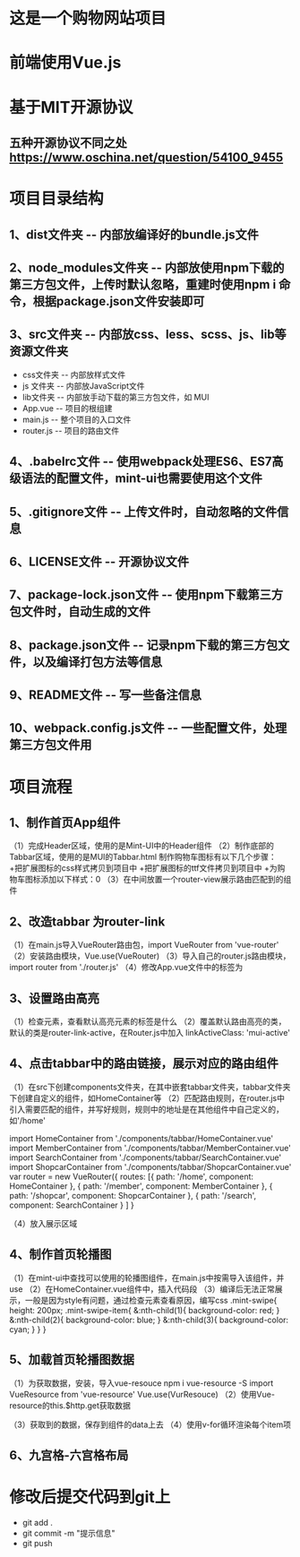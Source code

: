 # 这是一个购物网站项目

# 前端使用Vue.js

# 基于MIT开源协议

## 五种开源协议不同之处 https://www.oschina.net/question/54100_9455

# 项目目录结构

## 1、dist文件夹 -- 内部放编译好的bundle.js文件
## 2、node_modules文件夹 -- 内部放使用npm下载的第三方包文件，上传时默认忽略，重建时使用npm i 命令，根据package.json文件安装即可
## 3、src文件夹 -- 内部放css、less、scss、js、lib等资源文件夹
+ css文件夹 -- 内部放样式文件
+ js 文件夹 -- 内部放JavaScript文件
+ lib文件夹 -- 内部放手动下载的第三方包文件，如 MUI
+ App.vue -- 项目的根组建
+ main.js -- 整个项目的入口文件
+ router.js -- 项目的路由文件
## 4、.babelrc文件 -- 使用webpack处理ES6、ES7高级语法的配置文件，mint-ui也需要使用这个文件
## 5、.gitignore文件 -- 上传文件时，自动忽略的文件信息
## 6、LICENSE文件 -- 开源协议文件
## 7、package-lock.json文件 -- 使用npm下载第三方包文件时，自动生成的文件
## 8、package.json文件 -- 记录npm下载的第三方包文件，以及编译打包方法等信息
## 9、README文件 -- 写一些备注信息
## 10、webpack.config.js文件 -- 一些配置文件，处理第三方包文件用

# 项目流程
## 1、制作首页App组件
（1）完成Header区域，使用的是Mint-UI中的Header组件
（2）制作底部的Tabbar区域，使用的是MUI的Tabbar.html
制作购物车图标有以下几个步骤：
+把扩展图标的css样式拷贝到项目中
+把扩展图标的ttf文件拷贝到项目中
+为购物车图标添加以下样式：<span class="mui-icon mui-icon-extra mui-icon-extra-cart"><span class="mui-badge">0</span></span>
（3）在中间放置一个router-view展示路由匹配到的组件

## 2、改造tabbar 为router-link
（1）在main.js导入VueRouter路由包，import VueRouter from 'vue-router'
（2）安装路由模块，Vue.use(VueRouter)
（3）导入自己的router.js路由模块，import router from './router.js'
（4）修改App.vue文件中的<a>标签为<router-link to="/地址">

## 3、设置路由高亮
（1）检查元素，查看默认高亮元素的标签是什么
（2）覆盖默认路由高亮的类，默认的类是router-link-active，在Router.js中加入 linkActiveClass: 'mui-active'

## 4、点击tabbar中的路由链接，展示对应的路由组件
（1）在src下创建components文件夹，在其中嵌套tabbar文件夹，tabbar文件夹下创建自定义的组件，如HomeContainer等
（2）匹配路由规则，在router.js中引入需要匹配的组件，并写好规则，规则中的地址是在其他组件中自己定义的，如'/home'

import HomeContainer from './components/tabbar/HomeContainer.vue'
import MemberContainer from './components/tabbar/MemberContainer.vue'
import SearchContainer from './components/tabbar/SearchContainer.vue'
import ShopcarContainer from './components/tabbar/ShopcarContainer.vue'
var router = new VueRouter({
    routes: [{
            path: '/home',
            component: HomeContainer
        },
        { path: '/member', component: MemberContainer },
        { path: '/shopcar', component: ShopcarContainer },
        { path: '/search', component: SearchContainer }
    ]
}

（4）放入展示区域
<router-view></router-view>

## 4、制作首页轮播图
（1）在mint-ui中查找可以使用的轮播图组件，在main.js中按需导入该组件，并use
（2）在HomeContainer.vue组件中，插入代码段
        <mt-swipe :auto="4000">
            <mt-swipe-item></mt-swipe-item>
            <mt-swipe-item></mt-swipe-item>
            <mt-swipe-item></mt-swipe-item>
        </mt-swipe>
（3）编译后无法正常展示，一般是因为style有问题，通过检查元素查看原因，编写css
.mint-swipe{
    height: 200px;
    .mint-swipe-item{
        &:nth-child(1){
            background-color: red;
        }
        &:nth-child(2){
            background-color: blue;
        }
        &:nth-child(3){
            background-color: cyan;
        }
    }
}

## 5、加载首页轮播图数据
（1）为获取数据，安装，导入vue-resouce
npm i vue-resource -S
import VueResource from 'vue-resource'
Vue.use(VurResouce)
（2）使用Vue-resource的this.$http.get获取数据

（3）获取到的数据，保存到组件的data上去
（4）使用v-for循环渲染每个item项

## 6、九宫格-六宫格布局




# 修改后提交代码到git上
* git add .
* git commit -m "提示信息"
* git push


